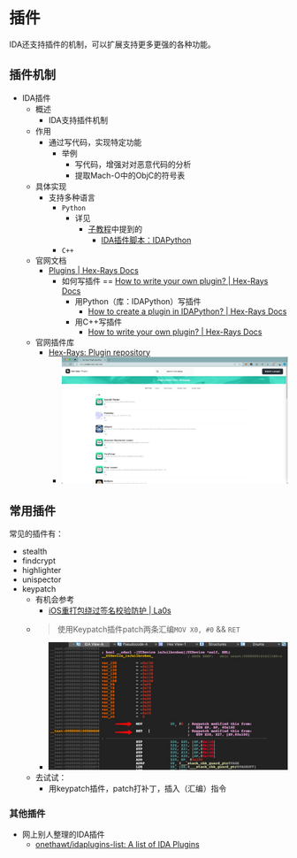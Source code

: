 # 插件

IDA还支持插件的机制，可以扩展支持更多更强的各种功能。

## 插件机制

* IDA插件
  * 概述
    * IDA支持插件机制
  * 作用
    * 通过写代码，实现特定功能
      * 举例
        * 写代码，增强对对恶意代码的分析
        * 提取Mach-O中的ObjC的符号表
  * 具体实现
    * 支持多种语言
      * `Python`
        * 详见
          * [子教程](../sub_tutorial/README.md)中提到的
            * [IDA插件脚本：IDAPython](https://book.crifan.org/books/ida_plugin_script_idapython/website)
      * `C++`
  * 官网文档
    * [Plugins | Hex-Rays Docs](https://docs.hex-rays.com/user-guide/plugins)
      * 如何写插件 == [How to write your own plugin? | Hex-Rays Docs](https://docs.hex-rays.com/user-guide/plugins/how-to-write-your-own-plugin)
        * 用Python（库：IDAPython）写插件
          * [How to create a plugin in IDAPython? | Hex-Rays Docs](https://docs.hex-rays.com/developer-guide/idapython/how-to-create-a-plugin)
        * 用C++写插件
          * [How to write your own plugin? | Hex-Rays Docs](https://docs.hex-rays.com/developer-guide/c++-sdk/how-to-create-a-plugin)
  * 官网插件库
    * [Hex-Rays: Plugin repository](https://plugins.hex-rays.com/)
      * ![ida_website_plugins_list](../assets/img/ida_website_plugins_list.png)

## 常用插件

常见的插件有：

* stealth
* findcrypt
* highlighter
* unispector
* keypatch
  * 有机会参考
    * [iOS重打包绕过签名校验防护 | La0s](https://la0s.github.io/2019/03/21/iOS_Resign/)
  * > 使用Keypatch插件patch两条汇编`MOV X0, #0` && `RET`
    * ![Ida_plugin_keypatch_insert](../assets/img/Ida_plugin_keypatch_insert.jpg)
  * 去试试：
    * 用keypatch插件，patch打补丁，插入（汇编）指令

### 其他插件

* 网上别人整理的IDA插件
  * [onethawt/idaplugins-list: A list of IDA Plugins](https://github.com/onethawt/idaplugins-list)
